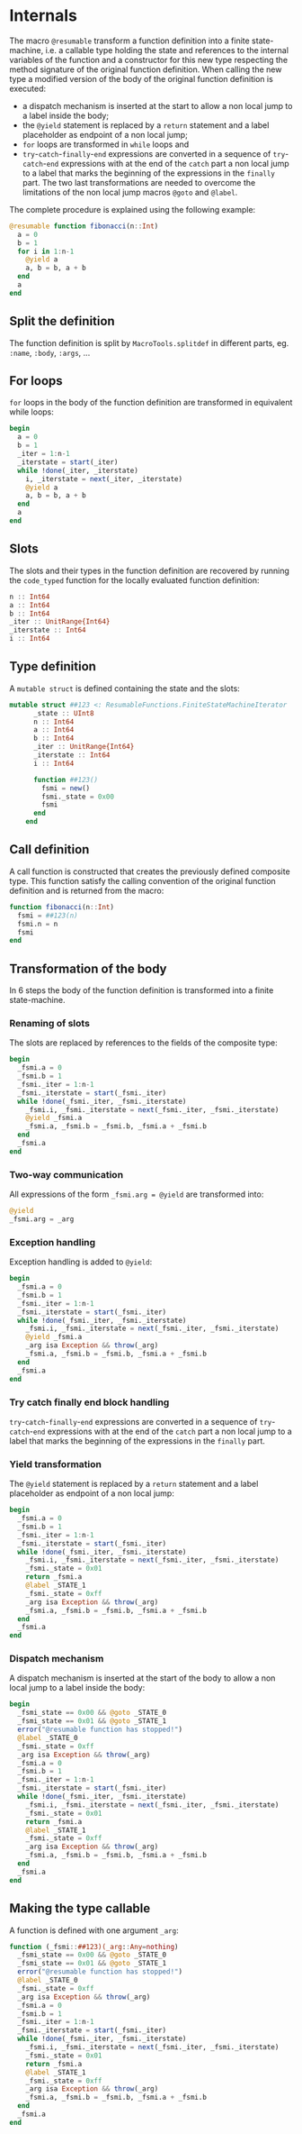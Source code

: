 # Internals

The macro `@resumable` transform a function definition into a finite state-machine, i.e. a callable type holding the state and references to the internal variables of the function and a constructor for this new type respecting the method signature of the original function definition. When calling the new type a modified version of the body of the original function definition is executed:
  - a dispatch mechanism is inserted at the start to allow a non local jump to a label inside the body;
  - the `@yield` statement is replaced by a `return` statement and a label placeholder as endpoint of a non local jump;
  - `for` loops are transformed in `while` loops and
  - `try`-`catch`-`finally`-`end` expressions are converted in a sequence of `try`-`catch`-`end` expressions with at the end of the `catch` part a non local jump to a label that marks the beginning of the expressions in the `finally` part.
The two last transformations are needed to overcome the limitations of the non local jump macros `@goto` and `@label`.

The complete procedure is explained using the following example:

```julia
@resumable function fibonacci(n::Int)
  a = 0
  b = 1
  for i in 1:n-1
    @yield a
    a, b = b, a + b
  end
  a
end
```

## Split the definition

The function definition is split by `MacroTools.splitdef` in different parts, eg. `:name`, `:body`, `:args`, ...

## For loops

`for` loops in the body of the function definition are transformed in equivalent while loops:

```julia
begin
  a = 0
  b = 1
  _iter = 1:n-1
  _iterstate = start(_iter)
  while !done(_iter, _iterstate)
    i, _iterstate = next(_iter, _iterstate)
    @yield a
    a, b = b, a + b
  end
  a
end
```

## Slots

The slots and their types in the function definition are recovered by running the `code_typed` function for the locally evaluated function definition:

```julia
n :: Int64
a :: Int64
b :: Int64
_iter :: UnitRange{Int64}
_iterstate :: Int64
i :: Int64
```

## Type definition

A `mutable struct` is defined containing the state and the slots:

```julia
mutable struct ##123 <: ResumableFunctions.FiniteStateMachineIterator
      _state :: UInt8
      n :: Int64
      a :: Int64
      b :: Int64
      _iter :: UnitRange{Int64}
      _iterstate :: Int64
      i :: Int64 

      function ##123()
        fsmi = new()
        fsmi._state = 0x00
        fsmi
      end
    end
```

## Call definition

A call function is constructed that creates the previously defined composite type. This function satisfy the calling convention of the original function definition and is returned from the macro:

```julia
function fibonacci(n::Int)
  fsmi = ##123(n)
  fsmi.n = n
  fsmi
end
```

## Transformation of the body

In 6 steps the body of the function definition is transformed into a finite state-machine.

### Renaming of slots

The slots are replaced by references to the fields of the composite type:

```julia
begin
  _fsmi.a = 0
  _fsmi.b = 1
  _fsmi._iter = 1:n-1
  _fsmi._iterstate = start(_fsmi._iter)
  while !done(_fsmi._iter, _fsmi._iterstate)
    _fsmi.i, _fsmi._iterstate = next(_fsmi._iter, _fsmi._iterstate)
    @yield _fsmi.a
    _fsmi.a, _fsmi.b = _fsmi.b, _fsmi.a + _fsmi.b
  end
  _fsmi.a
end
```

### Two-way communication

All expressions of the form `_fsmi.arg = @yield` are transformed into:

```julia
@yield
_fsmi.arg = _arg
```

### Exception handling

Exception handling is added to `@yield`:

```julia
begin
  _fsmi.a = 0
  _fsmi.b = 1
  _fsmi._iter = 1:n-1
  _fsmi._iterstate = start(_fsmi._iter)
  while !done(_fsmi._iter, _fsmi._iterstate)
    _fsmi.i, _fsmi._iterstate = next(_fsmi._iter, _fsmi._iterstate)
    @yield _fsmi.a
    _arg isa Exception && throw(_arg)
    _fsmi.a, _fsmi.b = _fsmi.b, _fsmi.a + _fsmi.b
  end
  _fsmi.a
end
```

### Try catch finally end block handling

`try`-`catch`-`finally`-`end` expressions are converted in a sequence of `try`-`catch`-`end` expressions with at the end of the `catch` part a non local jump to a label that marks the beginning of the expressions in the `finally` part.

### Yield transformation

The `@yield` statement is replaced by a `return` statement and a label placeholder as endpoint of a non local jump:

```julia
begin
  _fsmi.a = 0
  _fsmi.b = 1
  _fsmi._iter = 1:n-1
  _fsmi._iterstate = start(_fsmi._iter)
  while !done(_fsmi._iter, _fsmi._iterstate)
    _fsmi.i, _fsmi._iterstate = next(_fsmi._iter, _fsmi._iterstate)
    _fsmi._state = 0x01
    return _fsmi.a
    @label _STATE_1
    _fsmi._state = 0xff
    _arg isa Exception && throw(_arg)
    _fsmi.a, _fsmi.b = _fsmi.b, _fsmi.a + _fsmi.b
  end
  _fsmi.a
end
```

### Dispatch mechanism

A dispatch mechanism is inserted at the start of the body to allow a non local jump to a label inside the body:

```julia
begin
  _fsmi_state == 0x00 && @goto _STATE_0
  _fsmi_state == 0x01 && @goto _STATE_1
  error("@resumable function has stopped!")
  @label _STATE_0
  _fsmi._state = 0xff
  _arg isa Exception && throw(_arg)
  _fsmi.a = 0
  _fsmi.b = 1
  _fsmi._iter = 1:n-1
  _fsmi._iterstate = start(_fsmi._iter)
  while !done(_fsmi._iter, _fsmi._iterstate)
    _fsmi.i, _fsmi._iterstate = next(_fsmi._iter, _fsmi._iterstate)
    _fsmi._state = 0x01
    return _fsmi.a
    @label _STATE_1
    _fsmi._state = 0xff
    _arg isa Exception && throw(_arg)
    _fsmi.a, _fsmi.b = _fsmi.b, _fsmi.a + _fsmi.b
  end
  _fsmi.a
end
```

## Making the type callable

A function is defined with one argument `_arg`:

```julia
function (_fsmi::##123)(_arg::Any=nothing)
  _fsmi_state == 0x00 && @goto _STATE_0
  _fsmi_state == 0x01 && @goto _STATE_1
  error("@resumable function has stopped!")
  @label _STATE_0
  _fsmi._state = 0xff
  _arg isa Exception && throw(_arg)
  _fsmi.a = 0
  _fsmi.b = 1
  _fsmi._iter = 1:n-1
  _fsmi._iterstate = start(_fsmi._iter)
  while !done(_fsmi._iter, _fsmi._iterstate)
    _fsmi.i, _fsmi._iterstate = next(_fsmi._iter, _fsmi._iterstate)
    _fsmi._state = 0x01
    return _fsmi.a
    @label _STATE_1
    _fsmi._state = 0xff
    _arg isa Exception && throw(_arg)
    _fsmi.a, _fsmi.b = _fsmi.b, _fsmi.a + _fsmi.b
  end
  _fsmi.a
end
```